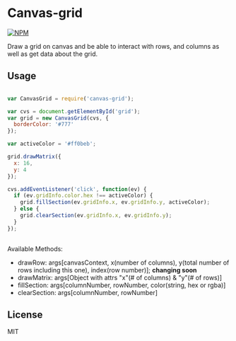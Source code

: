 # Canvas-grid

[![NPM](https://nodei.co/npm/canvas-grid.png?downloads=true)](https://npmjs.com/package/canvas-grid)

Draw a grid on canvas and be able to interact with rows, and columns as well as
get data about the grid.

## Usage

``` javascript

var CanvasGrid = require('canvas-grid');

var cvs = document.getElementById('grid');
var grid = new CanvasGrid(cvs, {
  borderColor: '#777'
});

var activeColor = '#ff0beb';

grid.drawMatrix({
  x: 16,
  y: 4
});

cvs.addEventListener('click', function(ev) {
  if (ev.gridInfo.color.hex !== activeColor) {
    grid.fillSection(ev.gridInfo.x, ev.gridInfo.y, activeColor);
  } else {
    grid.clearSection(ev.gridInfo.x, ev.gridInfo.y);
  }
});
  
```
Available Methods:
* drawRow: args[canvasContext, x(number of columns), y(total number of rows including this one), index(row number)]; **changing soon**
* drawMatrix: args[Object with attrs "x"(# of columns) & "y"(# of rows)]
* fillSection: args[columnNumber, rowNumber, color(string, hex or rgba)]
* clearSection: args[columnNumber, rowNumber]

## License
MIT
